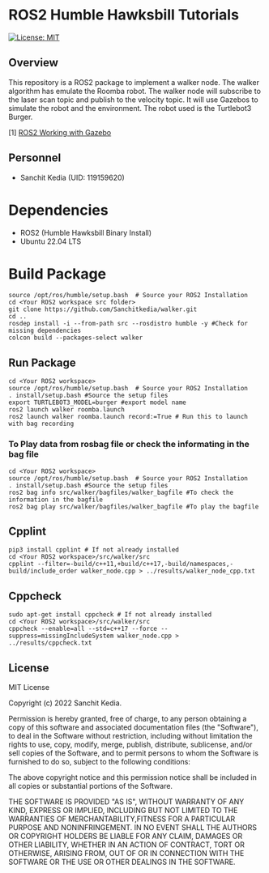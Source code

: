 # ROS2 Humble Hawksbill Tutorials
[![License: MIT](https://img.shields.io/badge/License-MIT-blue.svg)](https://opensource.org/licenses/MIT)

## Overview
This repository is a ROS2 package to implement a walker node. The walker algorithm has emulate the Roomba robot. 
The walker node will subscribe to the laser scan topic and publish to the velocity topic. 
It will use Gazebos to simulate the robot and the environment. 
The robot used is the Turtlebot3 Burger. 

[1] [ROS2 Working with Gazebo](https://umd.instructure.com/courses/1336069/assignments/6188373)

## Personnel
- Sanchit Kedia (UID: 119159620) 

# Dependencies
- ROS2 (Humble Hawksbill Binary Install)
- Ubuntu 22.04 LTS

# Build Package
```
source /opt/ros/humble/setup.bash  # Source your ROS2 Installation
cd <Your ROS2 workspace src folder>
git clone https://github.com/Sanchitkedia/walker.git
cd ..
rosdep install -i --from-path src --rosdistro humble -y #Check for missing dependencies
colcon build --packages-select walker
```

## Run Package
```
cd <Your ROS2 workspace>
source /opt/ros/humble/setup.bash  # Source your ROS2 Installation
. install/setup.bash #Source the setup files
export TURTLEBOT3_MODEL=burger #export model name
ros2 launch walker roomba.launch 
ros2 launch walker roomba.launch record:=True # Run this to launch with bag recording
```

### To Play data from rosbag file or check the informating in the bag file
```
cd <Your ROS2 workspace>
source /opt/ros/humble/setup.bash  # Source your ROS2 Installation
. install/setup.bash #Source the setup files
ros2 bag info src/walker/bagfiles/walker_bagfile #To check the information in the bagfile
ros2 bag play src/walker/bagfiles/walker_bagfile #To play the bagfile
```
## Cpplint
```
pip3 install cpplint # If not already installed
cd <Your ROS2 workspace>/src/walker/src
cpplint --filter=-build/c++11,+build/c++17,-build/namespaces,-build/include_order walker_node.cpp > ../results/walker_node_cpp.txt
```

## Cppcheck
```
sudo apt-get install cppcheck # If not already installed
cd <Your ROS2 workspace>/src/walker/src
cppcheck --enable=all --std=c++17 --force --suppress=missingIncludeSystem walker_node.cpp > ../results/cppcheck.txt
```

## License

MIT License

Copyright (c) 2022 Sanchit Kedia.

Permission is hereby granted, free of charge, to any person obtaining a copy of this software and associated documentation files (the "Software"), to deal in the Software without restriction, including without limitation the rights to use, copy, modify, merge, publish, distribute, sublicense, and/or sell copies of the Software, and to permit persons to whom the Software is furnished to do so, subject to the following conditions:

The above copyright notice and this permission notice shall be included in all copies or substantial portions of the Software.

THE SOFTWARE IS PROVIDED "AS IS", WITHOUT WARRANTY OF ANY KIND, EXPRESS OR IMPLIED, INCLUDING BUT NOT LIMITED TO THE WARRANTIES OF MERCHANTABILITY,FITNESS FOR A PARTICULAR PURPOSE AND NONINFRINGEMENT. IN NO EVENT SHALL THE AUTHORS OR COPYRIGHT HOLDERS BE LIABLE FOR ANY CLAIM, DAMAGES OR OTHER LIABILITY, WHETHER IN AN ACTION OF CONTRACT, TORT OR OTHERWISE, ARISING FROM, OUT OF OR IN CONNECTION WITH THE SOFTWARE OR THE USE OR OTHER DEALINGS IN THE SOFTWARE.
